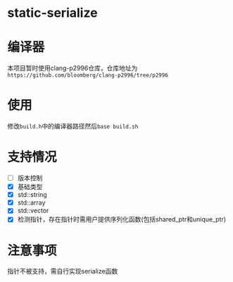 # static-serialize
# 编译器
本项目暂时使用clang-p2996仓库，仓库地址为`https://github.com/bloomberg/clang-p2996/tree/p2996`

# 使用
修改`build.h`中的编译器路径然后`base build.sh`

# 支持情况  
- [ ] 版本控制
- [x] 基础类型  
- [x] std::string  
- [x] std::array
- [x] std::vector
- [x] 检测指针，存在指针时需用户提供序列化函数(包括shared_ptr和unique_ptr)

# 注意事项
指针不被支持，需自行实现serialize函数
